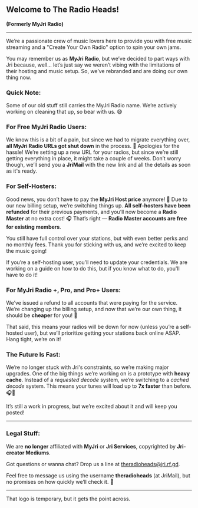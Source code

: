 ## Welcome to **The Radio Heads!**
**(Formerly MyJri Radio)**

---

We’re a passionate crew of music lovers here to provide you with free music streaming and a "Create Your Own Radio" option to spin your own jams.

You may remember us as **MyJri Radio**, but we’ve decided to part ways with Jri because, well... let’s just say we weren’t vibing with the limitations of their hosting and music setup. So, we’ve rebranded and are doing our own thing now.

### Quick Note:  
Some of our old stuff still carries the MyJri Radio name. We’re actively working on cleaning that up, so bear with us. 😅

### For Free MyJri Radio Users:  
We know this is a bit of a pain, but since we had to migrate everything over, **all MyJri Radio URLs got shut down** in the process. 😬 Apologies for the hassle! We’re setting up a new URL for your radios, but since we’re still getting everything in place, it might take a couple of weeks. Don’t worry though, we’ll send you a **JriMail** with the new link and all the details as soon as it's ready.

### For Self-Hosters:  
Good news, you don’t have to pay the **MyJri Host price** anymore! 🎉 Due to our new billing setup, we’re switching things up. **All self-hosters have been refunded** for their previous payments, and you’ll now become a **Radio Master** at no extra cost! 🎧 That’s right — **Radio Master accounts are free for existing members**.

You still have full control over your stations, but with even better perks and no monthly fees. Thank you for sticking with us, and we’re excited to keep the music going!

<!---If you’re a self-hosting user, you’ll need to update your credentials. You can find the steps to do that in this [guide](https://github.com/theradioheads/READ_ME_SELF_HOSTERS).-->
If you’re a self-hosting user, you’ll need to update your credentials. We are working on a guide on how to do this, but if you know what to do, you'll have to do it!

### For MyJri Radio +, Pro, and Pro+ Users:  
We’ve issued a refund to all accounts that were paying for the service. We’re changing up the billing setup, and now that we’re our own thing, it should be **cheaper** for you! 🎉 

That said, this means your radios will be down for now (unless you’re a self-hosted user), but we’ll prioritize getting your stations back online ASAP. Hang tight, we’re on it!

### The Future Is Fast:
We’re no longer stuck with Jri's constraints, so we’re making major upgrades. One of the big things we’re working on is a prototype with **heavy cache**. Instead of a *requested decode* system, we’re switching to a *cached decode* system. This means your tunes will load up to **7x faster** than before. 🎧💨

It’s still a work in progress, but we’re excited about it and will keep you posted!

---

### Legal Stuff:
We are **no longer** affiliated with **MyJri** or **Jri Services**, copyrighted by **Jri-creator Mediums**.  

Got questions or wanna chat? Drop us a line at [theradioheads@jri.rf.gd](mailto:theradioheads@jri.rf.gd).

Feel free to message us using the username **theradioheads** (at JriMail), but no promises on how quickly we’ll check it. 😬

---

That logo is temporary, but it gets the point across.
